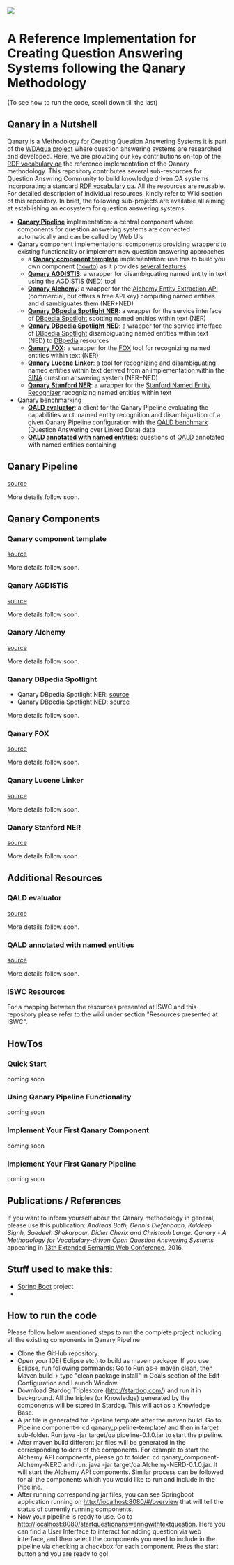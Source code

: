 ![](https://raw.githubusercontent.com/WDAqua/Qanary/master/doc/logo-qanary_s.png)

# A Reference Implementation for Creating Question Answering Systems following the Qanary Methodology
(To see how to run the code, scroll down till the last)
## Qanary in a Nutshell

Qanary is a Methodology for Creating Question Answering Systems it is part of the [WDAqua project](http://wdaqua.informatik.uni-bonn.de) where question answering systems are researched and developed. Here, we are providing our key contributions on-top of the [RDF vocabulary qa](https://github.com/WDAqua/QAOntology) the reference implementation of the Qanary methodology. This repository contributes several sub-resources for Question Answring Community to build knowledge driven QA systems incorporating a standard [RDF vocabulary qa](https://github.com/WDAqua/QAOntology). All the resources are reusable. For detailed description of individual resources, kindly refer to Wiki section of this repository. In brief, the following sub-projects are available all aiming at establishing an ecosystem for question answering systems.

 * [**Qanary Pipeline**](#qanarypipeline) implementation: a central component where components for question answering systems are connected automatically and can be called by Web UIs
 * Qanary component implementations: components providing wrappers to existing functionality or implement new question answering approaches
   * a [**Qanary component template**](#qanarycomponenttemplate) implementation: use this to build you own component ([howto]()) as it provides [several features]()
   * [**Qanary AGDISTIS**](#qanaryagdists): a wrapper for disambiguating named entity in text using the [AGDISTIS](http://aksw.org/Projects/AGDISTIS.html) (NED) tool
   * [**Qanary Alchemy**](#qanaryalchemy): a wrapper for the [Alchemy Entity Extraction API](http://www.alchemyapi.com/products/alchemylanguage/entity-extraction) (commercial, but offers a free API key) computing named entities and disambiguates them (NER+NED)
   * [**Qanary DBpedia Spotlight NER**](#qanarydbpediaspotlight): a wrapper for the service interface of [DBpedia Spotlight](https://github.com/dbpedia-spotlight/dbpedia-spotlight) spotting named entities within text (NER)
   * [**Qanary DBpedia Spotlight NED**](#qanarydbpediaspotlight): a wrapper for the service interface of [DBpedia Spotlight](https://github.com/dbpedia-spotlight/dbpedia-spotlight) disambiguating named entities within text (NED) to [DBpedia](http://dbpedia.org) resources
   * [**Qanary FOX**](#qanaryfox): a wrapper for the [FOX](http://aksw.org/Projects/FOX.html) tool for recognizing named entities within text (NER)
   * [**Qanary Lucene Linker**](#qanarylucenelinker): a tool for recognizing and disambiguating named entities within text derived from an implementation within the [SINA](http://aksw.org/Projects/SINA.html) question answering system (NER+NED)
   * [**Qanary Stanford NER**](#qanarystanfordner): a wrapper for the [Stanford Named Entity Recognizer](http://nlp.stanford.edu/ner/) recognizing named entities within text
 * Qanary benchmarking
   * [**QALD evaluator**](#qaldevaluator): a client for the Qanary Pipeline evaluating the capabilities w.r.t. named entity recognition and disambiguation of a given Qanary Pipeline configuration with the [QALD benchmark](http://qald.sebastianwalter.org/) (Question Answering over Linked Data) data
   * [**QALD annotated with named entities**](#qaldnerddataset): questions of [QALD](http://qald.sebastianwalter.org/) annotated with named entities containing

<a name="qanarypipeline"></a>
## Qanary Pipeline

[source](https://github.com/WDAqua/Qanary/tree/master/qanary_pipeline-template)

More details follow soon.


<a name="qanarycomponents"></a>
## Qanary Components


<a name="qanarycomponenttemplate"></a>
### Qanary component template
[source]()

More details follow soon.


<a name="qanaryagdists"></a>
### Qanary AGDISTIS
[source](https://github.com/WDAqua/Qanary/tree/master/qanary_component-AGDISTIS-NED)

More details follow soon.


<a name="qanaryalchemy"></a>
### Qanary Alchemy
[source](https://github.com/WDAqua/Qanary/tree/master/qanary_component-Alchemy-NERD)

More details follow soon.


<a name="qanarydbpediaspotlight"></a>
### Qanary DBpedia Spotlight

 * Qanary DBpedia Spotlight NER: [source](https://github.com/WDAqua/Qanary/tree/master/qanary_component-DBpedia-Spotlight-NER)
 * Qanary DBpedia Spotlight NED: [source](https://github.com/WDAqua/Qanary/tree/master/qanary_component-DBpedia-Spotlight-NED)

More details follow soon.


<a name="qanaryfox"></a>
### Qanary FOX
[source](https://github.com/WDAqua/Qanary/tree/master/qanary_component-FOX-NER)

More details follow soon.


<a name="qanarylucenelinker"></a>
### Qanary Lucene Linker
[source](https://github.com/WDAqua/Qanary/tree/master/qanary_component-Lucene-Linker-NERD)

More details follow soon.


<a name="qanarystanfordner"></a>
### Qanary Stanford NER
[source](https://github.com/WDAqua/Qanary/tree/master/qanary_component-stanford-NER)

More details follow soon.


## Additional Resources


<a name="qaldevaluator"></a>
### QALD evaluator
[source](https://github.com/WDAqua/Qanary/tree/master/qald-evaluator)

More details follow soon.


<a name="qaldnerddataset"></a>
### QALD annotated with named entities
[source](https://github.com/WDAqua/Qanary/tree/master/ISWC-results)

More details follow soon.


### ISWC Resources
For a mapping between the resources presented at ISWC and this repository please refer to the wiki under section "Resources presented at ISWC".



## HowTos

### Quick Start
coming soon


### Using Qanary Pipeline Functionality
coming soon


### Implement Your First Qanary Component
coming soon


### Implement Your First Qanary Pipeline
coming soon



## Publications / References

If you want to inform yourself about the Qanary methodology in general, please use this publication:  *Andreas Both, Dennis Diefenbach, Kuldeep Signh, Saedeeh Shekarpour, Didier Cherix and Christoph Lange: Qanary - A Methodology for Vocabulary-driven Open Question Answering Systems* appearing in [13th Extended Semantic Web Conference](http://2016.eswc-conferences.org), 2016.


## Stuff used to make this:

 * [Spring Boot](http://projects.spring.io/spring-boot/) project
 *

## How to run the code

Please follow below mentioned steps to run the complete project including all the existing components in Qanary Pipeline
* Clone the GitHub repository.
* Open your IDE( Eclipse etc.) to build as maven package. If you use Eclipse, run following commands: Go to Run as-> maven clean, then Maven build-> type "clean package install" in Goals section of the Edit Configuration and Launch Window.
* Download Stardog Triplestore (http://stardog.com/) and run it in background. All the triples (or Knowledge) generated by the components will be stored in Stardog. This will act as a Knowledge Base.
* A jar file is generated for Pipeline template after the maven build. Go to Pipeline component-> cd qanary_pipeline-template/ and then in target sub-folder. Run java -jar target/qa.pipeline-0.1.0.jar to start the pipeline.
 * After maven build different jar files will be generated in the corresponding folders of the components. For example to start the Alchemy API components, please go to folder: cd qanary_component-Alchemy-NERD and run: java -jar target/qa.Alchemy-NERD-0.1.0.jar. It will start the Alchemy API components. Similar process can be followed for all the components which you would like to run and include in the Pipeline.
 * After running corresponding jar files, you can see Springboot application running on <http://localhost:8080/#/overview> that will tell the status of currently running components.
 * Now your pipeline is ready to use. Go to <http://localhost:8080/startquestionansweringwithtextquestion>. Here you can find a User Interface to interact for adding question via web interface, and then select the components you need to include in the pipeline via checking a checkbox for each component. Press the start button and you are ready to go!
